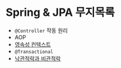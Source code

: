 # Spring & JPA 무지목록

- `@Controller` 작동 원리
- AOP
- [영속성 컨텍스트](./%EC%98%81%EC%86%8D%EC%84%B1_%EC%BB%A8%ED%85%8D%EC%8A%A4%ED%8A%B8.md)
- `@Transactional`
- [낙관적락과 비관적락](./%EB%82%99%EA%B4%80%EC%A0%81%EB%9D%BD%EA%B3%BC_%EB%B9%84%EA%B4%80%EC%A0%81%EB%9D%BD.md)
